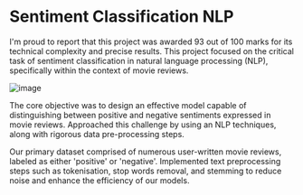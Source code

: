 # Sentiment Classification NLP

I'm proud to report that this project was awarded 93 out of 100 marks for its technical complexity and precise results. This project focused on the critical task of sentiment classification in natural language processing (NLP), specifically within the context of movie reviews.

![image](https://github.com/D4rkisek/Sentiment_Classification_NLP/assets/106534376/051902b5-0204-4b24-9be0-1b5acf517317)

The core objective was to design an effective model capable of distinguishing between positive and negative sentiments expressed in movie reviews. Approached this challenge by using an NLP techniques, along with rigorous data pre-processing steps.

Our primary dataset comprised of numerous user-written movie reviews, labeled as either 'positive' or 'negative'. Implemented text preprocessing steps such as tokenisation, stop words removal, and stemming to reduce noise and enhance the efficiency of our models.
